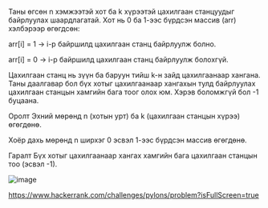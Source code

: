 Таны өгсөн n хэмжээтэй хот ба k хүрээтэй цахилгаан станцуудыг байрлуулах шаардлагатай. Хот нь 0 ба 1-ээс бүрдсэн массив (arr) хэлбэрээр өгөгдсөн:

arr[i] = 1 → i-р байршилд цахилгаан станц байрлуулж болно.

arr[i] = 0 → i-р байршилд цахилгаан станц байрлуулж болохгүй.

Цахилгаан станц нь зүүн ба баруун тийш k-н зайд цахилгаанаар хангана. Таны даалгавар бол бүх хотыг цахилгаанаар хангахын тулд байрлуулах цахилгаан станцын хамгийн бага тоог олох юм. Хэрэв боломжгүй бол -1 буцаана.

Оролт
Эхний мөрөнд n (хотын урт) ба k (цахилгаан станцын хүрээ) өгөгдөнө.

Хоёр дахь мөрөнд n ширхэг 0 эсвэл 1-ээс бүрдсэн массив өгөгдөнө.

Гаралт
Бүх хотыг цахилгаанаар хангах хамгийн бага цахилгаан станцын тоо (эсвэл -1).



![image](https://github.com/user-attachments/assets/d408356e-2bfc-47c5-98d8-5593aeedbd9a)

https://www.hackerrank.com/challenges/pylons/problem?isFullScreen=true

